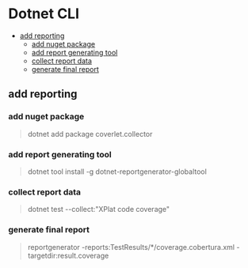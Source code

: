 # Dotnet CLI

- [add reporting](#add-reporting)
  - [add nuget package](#add-nuget-package)
  - [add report generating tool](#add-report-generating-tool)
  - [collect report data](#collect-report-data)
  - [generate final report](#generate-final-report)

## add reporting

### add nuget package

> dotnet add package coverlet.collector

### add report generating tool

> dotnet tool install -g dotnet-reportgenerator-globaltool

### collect report data

> dotnet test --collect:"XPlat code coverage"

### generate final report

> reportgenerator -reports:TestResults/*/coverage.cobertura.xml -targetdir:result.coverage
